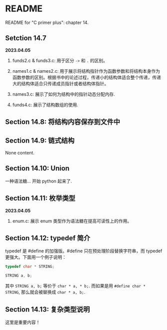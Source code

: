 # README

README for "C primer plus": chapter 14.

## Setction 14.7

**2023.04.05**

1. funds2.c & funds3.c: 用于区分 `->` 和 `.` 的区别。

2. names1.c & names2.c: 用于展示将结构指针作为函数参数和将结构本身作为函数参数的区别。根据书中的论述过程，传递小的结构体适合整个传递，传递大的结构体适合只传递成员指针或者结构体指针。

3. names3.c: 展示了如何为结构中的指针动态分配内存.

4. funds4.c: 展示了结构数组的使用.

## Section 14.8: 将结构内容保存到文件中


## Section 14.9: 链式结构

None content.

## Section 14.10: Union

一种语法糖... 开始 python 起来了.

## Section 14.11: 枚举类型

**2023.04.05**

1. enum.c: 展示 enum 类型作为语法糖在提高可读性上的作用。

## Section 14.12: typedef 简介

typedef 是 #define 的加强版。#define 只在预处理阶段替换字符串，而 typedef 更强大。下面用一个例子说明：

```c
typedef char * STRING;

STRING a, b;
```

其中 `STRING a, b;` 等价于 `char * a, * b;`.
而如果是用 `#define char * STRING`, 那么就会被替换成 `char * a, b;`.

## Section 14.13: 复杂类型说明

这里是重要内容！
